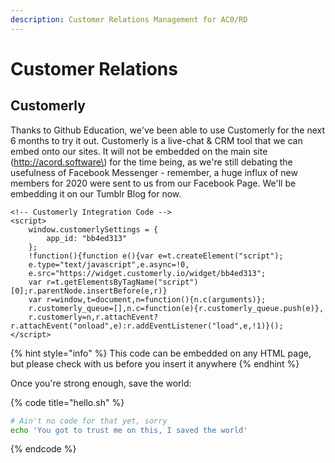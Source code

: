 ```yaml
---
description: Customer Relations Management for AC0/RD
---
```


# Customer Relations

## Customerly

Thanks to Github Education, we've been able to use Customerly for the next 6 months to try it out. Customerly is a live-chat & CRM tool that we can embed onto our sites. It will not be embedded on the main site \(http://acord.software\) for the time being, as we're still debating the usefulness of Facebook Messenger - remember, a huge influx of new members for 2020 were sent to us from our Facebook Page. We'll be embedding it on our Tumblr Blog for now.

```
<!-- Customerly Integration Code -->
<script>
    window.customerlySettings = {
        app_id: "bb4ed313"
    };
    !function(){function e(){var e=t.createElement("script");
    e.type="text/javascript",e.async=!0,
    e.src="https://widget.customerly.io/widget/bb4ed313";
    var r=t.getElementsByTagName("script")[0];r.parentNode.insertBefore(e,r)}
    var r=window,t=document,n=function(){n.c(arguments)};
    r.customerly_queue=[],n.c=function(e){r.customerly_queue.push(e)},
    r.customerly=n,r.attachEvent?r.attachEvent("onload",e):r.addEventListener("load",e,!1)}();
</script>
```

{% hint style="info" %}
This code can be embedded on any HTML page, but please check with us before you insert it anywhere
{% endhint %}

Once you're strong enough, save the world:

{% code title="hello.sh" %}
```bash
# Ain't no code for that yet, sorry
echo 'You got to trust me on this, I saved the world'
```
{% endcode %}



